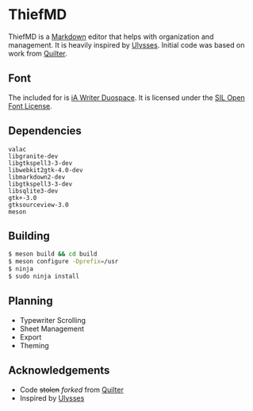 # ThiefMD

ThiefMD is a [Markdown](https://en.wikipedia.org/wiki/Markdown) editor that helps with organization and management.  It is heavily inspired by [Ulysses](https://ulysses.app).  Initial code was based on work from [Quilter](https://github.com/lainsce/quilter).

## Font

The included for is [iA Writer Duospace](https://github.com/iaolo/iA-Fonts).  It is licensed under the [SIL Open Font License](data/font/LICENSE.md).

## Dependencies

```
valac
libgranite-dev
libgtkspell3-3-dev
libwebkit2gtk-4.0-dev
libmarkdown2-dev
libgtkspell3-3-dev
libsqlite3-dev
gtk+-3.0
gtksourceview-3.0
meson
```

## Building

```bash
$ meson build && cd build
$ meson configure -Dprefix=/usr
$ ninja
$ sudo ninja install
```

## Planning

 * Typewriter Scrolling
 * Sheet Management
 * Export
 * Theming

## Acknowledgements

* Code <s>stolen</s> *forked* from [Quilter](https://github.com/lainsce/quilter)
* Inspired by [Ulysses](https://ulyssesapp.com/)